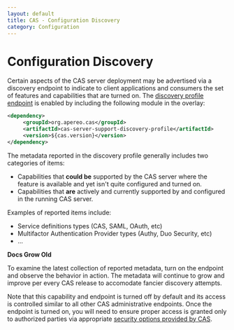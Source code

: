 ```yaml
---
layout: default
title: CAS - Configuration Discovery
category: Configuration
---
```


# Configuration Discovery

Certain aspects of the CAS server deployment may be advertised via a discovery endpoint to indicate to client applications and consumers the set of features and capabilities that are turned on. The [discovery profile endpoint](Monitoring-Statistics.html) is enabled by including the following module in the overlay:

```xml
<dependency>
     <groupId>org.apereo.cas</groupId>
     <artifactId>cas-server-support-discovery-profile</artifactId>
     <version>${cas.version}</version>
</dependency>
```

The metadata reported in the discovery profile generally includes two categories of items:

- Capabilities that **could be** supported by the CAS server where the feature is available and yet isn't quite configured and turned on.
- Capabilities that **are** actively and currently supported by and configured in the running CAS server.

Examples of reported items include:

- Service definitions types (CAS, SAML, OAuth, etc)
- Multifactor Authentication Provider  types (Authy, Duo Security, etc)
- ...

<div class="alert alert-info"><strong>Docs Grow Old</strong><p>To examine the latest collection of reported metadata, turn on the endpoint and observe the behavior in action. The metadata will continue to grow and improve per every CAS release to accomodate fancier discovery attempts.</p></div>

Note that this capability and endpoint is turned off by default and its access is controlled similar to all other CAS administrative endpoints. Once the endpoint is turned on, you will need to ensure proper access is granted only to authorized parties via appropriate [security options provided by CAS](Monitoring-Statistics.html).

